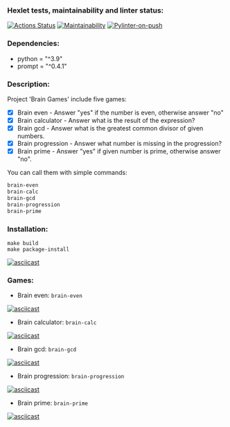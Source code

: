 ### Hexlet tests, maintainability and linter status:
[![Actions Status](https://github.com/IgorGakhov/python-project-lvl1/workflows/hexlet-check/badge.svg)](https://github.com/IgorGakhov/python-project-lvl1/actions) [![Maintainability](https://api.codeclimate.com/v1/badges/84b4a56a97af7dbc636a/maintainability)](https://codeclimate.com/github/IgorGakhov/python-project-lvl1/maintainability) [![Pylinter-on-push](https://github.com/IgorGakhov/python-project-lvl1/actions/workflows/pylinter-on-push.yml/badge.svg)](https://github.com/IgorGakhov/python-project-lvl1/actions/workflows/pylinter-on-push.yml)

### Dependencies:
- python = "^3.9"
- prompt = "^0.4.1"

### Description:
Project 'Brain Games' include five games:
- [X] Brain even  - Answer "yes" if the number is even, otherwise answer "no"
- [X] Brain calculator - Answer what is the result of the expression?
- [X] Brain gcd - Answer what is the greatest common divisor of given numbers.
- [X] Brain progression - Answer what number is missing in the progression?
- [X] Brain prime - Answer "yes" if given number is prime, otherwise answer "no".

You can call them with simple commands:
```bash
brain-even
brain-calc
brain-gcd
brain-progression
brain-prime
```

### Installation:
```
make build
make package-install
```
[![asciicast](https://asciinema.org/a/XfptNK9U74OhzxnM7xLAPDCRN.svg)](https://asciinema.org/a/XfptNK9U74OhzxnM7xLAPDCRN)

### Games:
+ Brain even:
`brain-even`

[![asciicast](https://asciinema.org/a/B0mMah2NZIrW45W2PkxFahszQ.svg)](https://asciinema.org/a/B0mMah2NZIrW45W2PkxFahszQ)

+ Brain calculator:
`brain-calc`

[![asciicast](https://asciinema.org/a/ZkAz7e25wilITQfKBDLjFrqzk.svg)](https://asciinema.org/a/ZkAz7e25wilITQfKBDLjFrqzk)

+ Brain gcd:
`brain-gcd`

[![asciicast](https://asciinema.org/a/MfUOP93EXwHjQCp9pZx8qtJSz.svg)](https://asciinema.org/a/MfUOP93EXwHjQCp9pZx8qtJSz)

+ Brain progression:
`brain-progression`

[![asciicast](https://asciinema.org/a/N5pDMigEgLicolbdmKJALi04B.svg)](https://asciinema.org/a/N5pDMigEgLicolbdmKJALi04B)

+ Brain prime:
`brain-prime`

[![asciicast](https://asciinema.org/a/KtIK5g2W0p7zbl2eqJ7OTlcdi.svg)](https://asciinema.org/a/KtIK5g2W0p7zbl2eqJ7OTlcdi)
